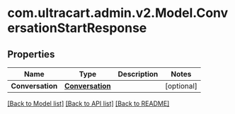 
# com.ultracart.admin.v2.Model.ConversationStartResponse

## Properties

Name | Type | Description | Notes
------------ | ------------- | ------------- | -------------
**Conversation** | [**Conversation**](Conversation.md) |  | [optional] 

[[Back to Model list]](../README.md#documentation-for-models)
[[Back to API list]](../README.md#documentation-for-api-endpoints)
[[Back to README]](../README.md)

